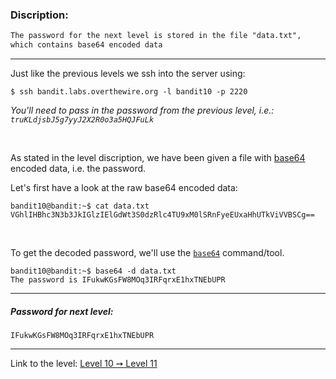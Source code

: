 ### Discription:
```txt
The password for the next level is stored in the file "data.txt",
which contains base64 encoded data
```

---


Just like the previous levels we ssh into the server using:
```console
$ ssh bandit.labs.overthewire.org -l bandit10 -p 2220
```

_You'll need to pass in the password from the previous level, i.e.: `truKLdjsbJ5g7yyJ2X2R0o3a5HQJFuLk`_

<br>


As stated in the level discription, we have been given a file with [base64](https://en.wikipedia.org/wiki/Base64) encoded data, i.e. the password.

Let's first have a look at the raw base64 encoded data:

```console
bandit10@bandit:~$ cat data.txt
VGhlIHBhc3N3b3JkIGlzIElGdWt3S0dzRlc4TU9xM0lSRnFyeEUxaHhUTkViVVBSCg==
```

<br>

To get the decoded password, we'll use the [`base64`](https://linux.die.net/man/1/base64) command/tool.

```console
bandit10@bandit:~$ base64 -d data.txt
The password is IFukwKGsFW8MOq3IRFqrxE1hxTNEbUPR
```

---

##### Password for next level:
    IFukwKGsFW8MOq3IRFqrxE1hxTNEbUPR

---

Link to the level: [Level 10 ➙ Level 11](https://overthewire.org/wargames/bandit/bandit11.html)
